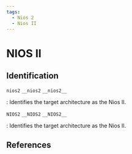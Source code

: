 ```yaml
---
tags:
  - Nios 2
  - Nios II
---
```

# NIOS II

## Identification

`nios2`
`__nios2`
`__nios2__`

: Identifies the target architecture as the Nios II.

`NIOS2`
`__NIOS2`
`__NIOS2__`

: Identifies the target architecture as the Nios II.

## References

<!---
<gcc/config/nios2/nios2.h> (14.2.0)

#define TARGET_CPU_CPP_BUILTINS()                   \
  do                                                \
    {                                               \
      builtin_define_std ("NIOS2");                 \
      builtin_define_std ("nios2");                 \
      if (TARGET_BIG_ENDIAN)                        \
        builtin_define_std ("nios2_big_endian");    \
      else                                          \
        builtin_define_std ("nios2_little_endian"); \
      builtin_define_with_int_value (		    \
        "__nios2_arch__", (int) nios2_arch_option); \
    }						    \
  while (0)
--->